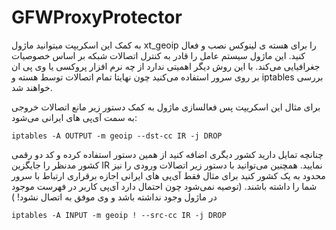 # GFWProxyProtector

به کمک این اسکریپت میتوانید ماژول xt_geoip را برای هسته ی لینوکس نصب و فعال کنید. این ماژول سیستم عامل را قادر به کنترل اتصالات شبکه بر اساس خصوصیات جغرافیایی می‌کند. با این روش دیگر اهمیتی ندارد از چه نرم افزار پروکسی یا وی پی ان بر روی سرور استفاده می‌کنید چون نهایتا تمام اتصالات توسط هسته و iptables بررسی خواهند شد.

برای مثال این اسکریپت پس فعالسازی ماژول به کمک دستور زیر مانع اتصالات خروجی به سمت آی‌پی های ایرانی می‌شود:

```
iptables -A OUTPUT -m geoip --dst-cc IR -j DROP
```

چنانچه تمایل دارید کشور دیگری اضافه کنید از همین دستور استفاده کرده و کد دو رقمی کشور مدنظر را جایگزین IR نمایید.
همچنین می‌توانید با دستور زیر اتصالات ورودی را نیز محدود به یک کشور کنید برای مثال فقط آی‌پی های ایرانی اجازه برقراری ارتباط با سرور شما را داشته باشند. (توصیه نمی‌شود چون احتمال دارد آی‌پی کاربر در فهرست موجود در ماژول وجود نداشته باشد و وی موفق به اتصال نشود! )
‌‍‍

```
iptables -A INPUT -m geoip ! --src-cc IR -j DROP
```
